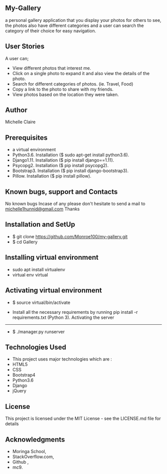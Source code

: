 My-Gallery
----
a personal gallery application that you display your photos for others to see, the photos also have different categories and a user can search the category of their choice for easy navigation.

User Stories
----
A user can;

* View different photos that interest me.
* Click on a single photo to expand it and also view the details of the photo.
* Search for different categories of photos. (ie. Travel, Food)
* Copy a link to the photo to share with my friends.
* View photos based on the location they were taken.

Author
---
Michelle Claire

Prerequisites
----
* a virtual environment
* Python3.6. Installation ($ sudo apt-get install python3.6).
* Django1.11. Installation ($ pip install django==1.11).
* Psycopg2. Installation ($ pip install psycopg2).
* Bootstrap3. Installation ($ pip install django-bootstrap3).
* Pillow. Installation ($ pip install pillow).


Known bugs, support and Contacts
----
No known bugs
Incase of any please don't hesitate to send a mail to michelle1hunnid@gmail.com Thanks

Installation and SetUp
----

* $ git clone https://github.com/Monroe100/my-gallery.git
* $ cd Gallery


Installing virtual environment
---
* sudo apt install virtualenv
* virtual env virtual

Activating virtual environment
---
* $ source virtual/bin/activate 

* Install all the necessary requirements by running pip install -r requirements.txt (Python 3).
Activating the server
----
* $ ./manager.py runserver


Technologies Used
----
* This project uses major technologies which are :
* HTML5
* CSS
* Bootstrap4
* Python3.6
* Django
* jQuery

License
---
This project is licensed under the MIT License - see the LICENSE.md file for details

Acknowledgments
----
* Moringa School, 
* StackOverflow.com, 
* Github ,
* mc9.

